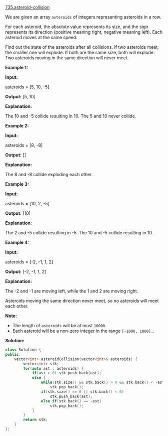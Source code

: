 [735.asteroid-collision](https://leetcode.com/problems/asteroid-collision/)  

We are given an array `asteroids` of integers representing asteroids in a row.

For each asteroid, the absolute value represents its size, and the sign represents its direction (positive meaning right, negative meaning left). Each asteroid moves at the same speed.

Find out the state of the asteroids after all collisions. If two asteroids meet, the smaller one will explode. If both are the same size, both will explode. Two asteroids moving in the same direction will never meet.

**Example 1:**  

  
**Input:** 
  
asteroids = \[5, 10, -5\]
  
**Output:** \[5, 10\]
  
**Explanation:** 
  
The 10 and -5 collide resulting in 10.  The 5 and 10 never collide.
  

**Example 2:**  

  
**Input:** 
  
asteroids = \[8, -8\]
  
**Output:** \[\]
  
**Explanation:** 
  
The 8 and -8 collide exploding each other.
  

**Example 3:**  

  
**Input:** 
  
asteroids = \[10, 2, -5\]
  
**Output:** \[10\]
  
**Explanation:** 
  
The 2 and -5 collide resulting in -5.  The 10 and -5 collide resulting in 10.
  

**Example 4:**  

  
**Input:** 
  
asteroids = \[-2, -1, 1, 2\]
  
**Output:** \[-2, -1, 1, 2\]
  
**Explanation:** 
  
The -2 and -1 are moving left, while the 1 and 2 are moving right.
  
Asteroids moving the same direction never meet, so no asteroids will meet each other.
  

**Note:**

*   The length of `asteroids` will be at most `10000`.
*   Each asteroid will be a non-zero integer in the range `[-1000, 1000].`.  



**Solution:**  

```cpp
class Solution {
public:
    vector<int> asteroidCollision(vector<int>& asteroids) {
        vector<int> stk;
        for(auto ast : asteroids) {
            if(ast > 0) stk.push_back(ast);
            else {
                while(stk.size() && stk.back() > 0 && stk.back() < -ast) 
                    stk.pop_back();
                if(stk.size() == 0 || stk.back() < 0)
                    stk.push_back(ast);
                else if(stk.back() == -ast)
                    stk.pop_back();
            }
        }
        return stk;
    }
};
```
      